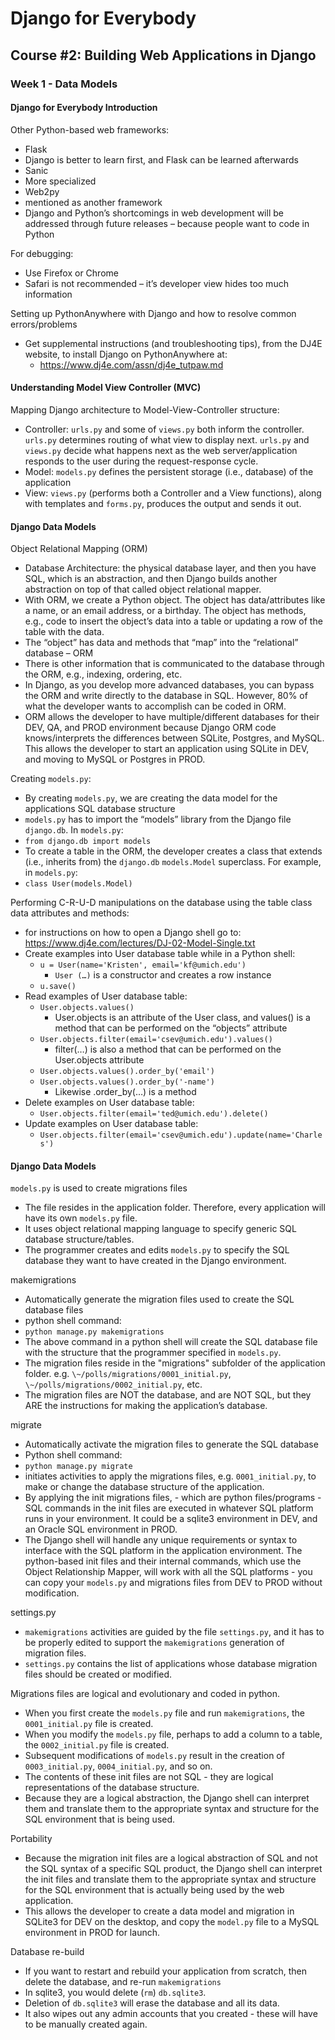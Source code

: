 # Django for Everybody

## Course #2: Building Web Applications in Django

### Week 1 - Data Models

#### Django for Everybody Introduction

Other Python-based web frameworks:

-	Flask
  - Django is better to learn first, and Flask can be learned afterwards
-	Sanic
  - More specialized
-	Web2py
  - mentioned as another framework
-	Django and Python’s shortcomings in web development will be addressed through future releases – because people want to code in Python

For debugging:
-	Use Firefox or Chrome
-	Safari is not recommended – it’s developer view hides too much information

Setting up PythonAnywhere with Django and how to resolve common errors/problems
- Get supplemental instructions (and troubleshooting tips), from the DJ4E website, to install Django on PythonAnywhere at:
  - <https://www.dj4e.com/assn/dj4e_tutpaw.md>


#### Understanding Model View Controller (MVC)

Mapping Django architecture to Model-View-Controller structure:

-	Controller:  `urls.py` and some of `views.py` both inform the controller. `urls.py` determines routing of what view to display next. `urls.py` and `views.py` decide what happens next as the web server/application responds to the user during the request-response cycle.
-	Model: `models.py` defines the persistent storage (i.e., database) of the application
-	View: `views.py` (performs both a Controller and a View functions), along with templates and `forms.py`, produces the output and sends it out.


#### Django Data Models

Object Relational Mapping (ORM)
-	Database Architecture: the physical database layer, and then you have SQL, which is an abstraction, and then Django builds another abstraction on top of that called object relational mapper.
-	With ORM, we create a Python object. The object has data/attributes like a name, or an email address, or a birthday. The object has methods, e.g., code to insert the object’s data into a table or updating a row of the table with the data.
-	The “object” has data and methods that “map” into the “relational” database – ORM
-	There is other information that is communicated to the database through the ORM, e.g., indexing, ordering, etc.
-	In Django, as you develop more advanced databases, you can bypass the ORM and write directly to the database in SQL. However, 80% of what the developer wants to accomplish can be coded in ORM.
-	ORM allows the developer to have multiple/different databases for their DEV, QA, and PROD environment because Django ORM code knows/interprets the differences between SQLite, Postgres, and MySQL. This allows the developer to start an application using SQLite in DEV, and moving to MySQL or Postgres in PROD.

Creating `models.py`:
-	By creating `models.py`, we are creating the data model for the applications SQL database structure
-	`models.py` has to import the “models” library from the Django file `django.db`. In `models.py`:
  - `from django.db import models`
-	To create a table in the ORM, the developer creates a class that extends (i.e., inherits from) the `django.db` `models.Model` superclass. For example, in `models.py`:
  - `class User(models.Model)`

Performing C-R-U-D manipulations on the database using the table class data attributes and methods:
- for instructions on how to open a Django shell go to: <https://www.dj4e.com/lectures/DJ-02-Model-Single.txt>
- Create examples into User database table while in a Python shell:
  - `u = User(name='Kristen', email='kf@umich.edu')`
    - `User (…)` is a constructor and creates a row instance
  - `u.save()`
- Read examples of User database table:
  - `User.objects.values()`
    - User.objects is an attribute of the User class, and values() is a method that can be performed on the “objects” attribute
  - `User.objects.filter(email='csev@umich.edu').values()`
    - filter(…) is also a method that can be performed on the User.objects attribute
  - `User.objects.values().order_by('email')`
  - `User.objects.values().order_by('-name')`
    - Likewise .order_by(…) is a method
- Delete examples on User database table:
  - `User.objects.filter(email='ted@umich.edu').delete()`
- Update examples on User database table:
  - `User.objects.filter(email='csev@umich.edu').update(name='Charles')`

#### Django Data Models

`models.py` is used to create migrations files
-	The file resides in the application folder. Therefore, every application will have its own `models.py` file.
-	It uses object relational mapping language to specify generic SQL database structure/tables.
-	The programmer creates and edits `models.py` to specify the SQL database they want to have created in the Django environment.

makemigrations
-	Automatically generate the migration files used to create the SQL database files
-	python shell command:
  - `python manage.py makemigrations`
-	The above command in a python shell will create the SQL database file with the structure that the programmer specified in `models.py`.
-	The migration files reside in the "migrations" subfolder of the application folder. e.g. `\~/polls/migrations/0001_initial.py`, `\~/polls/migrations/0002_initial.py`, etc.
-	The migration files are NOT the database, and are NOT SQL, but they ARE the instructions for making the application’s database.


migrate
-	Automatically activate the migration files to generate the SQL database
-	Python shell command:
  - `python manage.py migrate`
-	initiates activities to apply the migrations files, e.g. `0001_initial.py`, to make or change the database structure of the application.
-	By applying the init migrations files, - which are python files/programs - SQL commands in the init files are executed in whatever SQL platform runs in your environment. It could be a sqlite3 environment in DEV, and an Oracle SQL environment in PROD.
-	The Django shell will handle any unique requirements or syntax to interface with the SQL platform in the application environment. The python-based init files and their internal commands, which use the Object Relationship Mapper, will work with all the SQL platforms - you can copy your `models.py` and migrations files from DEV to PROD without modification.

settings.py
-	`makemigrations` activities are guided by the file `settings.py`, and it has to be properly edited to support the `makemigrations` generation of migration files.
-	`settings.py` contains the list of applications whose database migration files should be created or modified.

Migrations files are logical and evolutionary and coded in python.
-	When you first create the `models.py` file and run `makemigrations`, the `0001_initial.py` file is created.
-	When you modify the `models.py` file, perhaps to add a column to a table, the `0002_initial.py` file is created.
-	Subsequent modifications of `models.py` result in the creation of `0003_initial.py`, `0004_initial.py`, and so on.
-	The contents of these init files are not SQL - they are logical representations of the database structure.
-	Because they are a logical abstraction, the Django shell can interpret them and translate them to the appropriate syntax and structure for the SQL environment that is being used.

Portability
-	Because the migration init files are a logical abstraction of SQL and not the SQL syntax of a specific SQL product, the Django shell can interpret the init files and translate them to the appropriate syntax and structure for the SQL environment that is actually being used by the web application.
-	This allows the developer to create a data model and migration in SQLite3 for DEV on the desktop, and copy the `model.py` file to a MySQL environment in PROD for launch.

Database re-build
-	If you want to restart and rebuild your application from scratch, then delete the database, and re-run `makemigrations`
-	In sqlite3, you would delete (`rm`) `db.sqlite3`.
-	Deletion of `db.sqlite3` will erase the database and all its data.
-	It also wipes out any admin accounts that you created - these will have to be manually created again.
